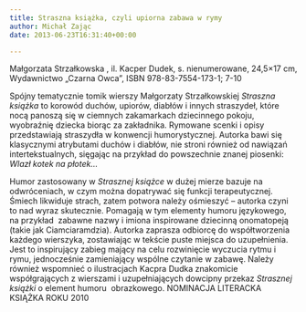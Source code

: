 ```yaml
---
title: Straszna książka, czyli upiorna zabawa w rymy
author: Michał Zając
date: 2013-06-23T16:31:40+00:00

---
```

Małgorzata Strzałkowska , il. Kacper Dudek, s. nienumerowane, 24,5&#215;17 cm, Wydawnictwo „Czarna Owca”, ISBN 978-83-7554-173-1; 7-10

Spójny tematycznie tomik wierszy Małgorzaty Strzałkowskiej _Straszna książka_ to korowód duchów, upiorów, diabłów i innych straszydeł, które nocą panoszą się w ciemnych zakamarkach dziecinnego pokoju, wyobraźnię dziecka biorąc za zakładnika. Rymowane scenki i opisy przedstawiają straszydła w konwencji humorystycznej. Autorka bawi się klasycznymi atrybutami duchów i diabłów, nie stroni również od nawiązań intertekstualnych, sięgając na przykład do powszechnie znanej piosenki: _Wlazł kotek na płotek&#8230;_


  Humor zastosowany w <i>Strasznej książce</i> w dużej mierze bazuje na odwróceniach, w czym można dopatrywać się funkcji terapeutycznej. Śmiech likwiduje strach, zatem potwora należy ośmieszyć – autorka czyni to nad wyraz skutecznie. Pomagają w tym elementy humoru językowego, na przykład  zabawne nazwy i imiona inspirowane dziecinną onomatopeją (takie jak Ciamciaramdzia).
Autorka zaprasza odbiorcę do współtworzenia każdego wierszyka, zostawiając w tekście puste miejsca do uzupełnienia. Jest to inspirujący zabieg mający na celu rozwinięcie wyczucia rytmu i rymu, jednocześnie zamieniający wspólne czytanie w zabawę. Należy również wspomnieć o ilustracjach Kacpra Dudka znakomicie współgrających z wierszami i uzupełniających dowcipny przekaz <i>Strasznej książki</i> o element humoru  obrazkowego.
NOMINACJA LITERACKA KSIĄŻKA ROKU 2010
